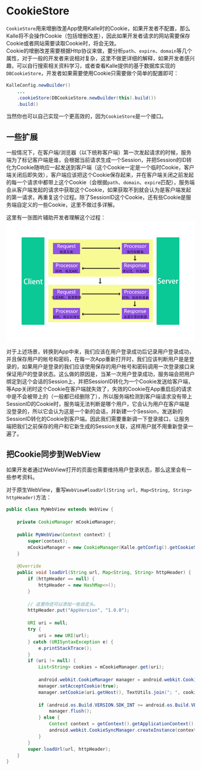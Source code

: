 # CookieStore

`CookieStore`用来增删改差App使用Kalle时的Cookie，如果开发者不配置，那么Kalle将不会操作Cookie（包括增删改差），因此如果开发者请求的网站需要保存Cookie或者网站需要读取Cookie时，将会无效。  
Cookie的增删改差需要根据Http协议来做，要分析`path`、`expire`、`domain`等几个属性，对于一般的开发者来说相对复杂，这里不做更详细的解释，如果开发者感兴趣，可以自行搜索相关资料学习，或者查看Kalle提供的基于数据库实现的`DBCookieStore`，开发者如果需要使用Cookie只需要做个简单的配置即可：
```java
KalleConfig.newBuilder()
    ...
    .cookieStore(DBCookieStore.newBuilder(this).build())
    .build()
```

当然你也可以自己实现一个更高效的，因为`CookieStore`是一个接口。

## 一些扩展
一般情况下，在客户端/浏览器（以下统称客户端）第一次发起请求的时候，服务端为了标记客户端是谁，会根据当前请求生成一个Session，并把Session的ID转化为Cookie随响应一起发送到客户端（这个Cookie一定是一个临时Cookie，客户端关闭后即失效），客户端应该把这个Cookie保存起来，并在客户端关闭之前发起的每一个请求中都带上这个Cookie（会根据`path`、`domain`、`expire`匹配），服务端会从客户端发起的请求中获取这个Cookie，如果获取不到就会认为是客户端发起的第一请求，再重复这个过程。除了SessionID这个Cookie，还有些Cookie是服务端自定义的一些Cookie，这里不做过多详解。

这里有一张图片辅助开发者理解这个过程：  
![HttpCookie](../images/HttpCookie.jpg)  

对于上述场景，转换到App中来，我们应该在用户登录成功后记录用户登录成功，并且保存用户的帐号和密码，在每一次App重新打开时，我们应该判断用户是是登录的，如果用户是登录的我们应该使用保存的用户帐号和密码调用一次登录接口来保证用户的登录状态。这么做的原因是，当某一次用户登录成功，服务端会把用户绑定到这个会话的Session上，并把SessionID转化为一个Cookie发送给客户端，等App关闭时这个Cookie在客户端就失效了，失效的Cookie在App重启后的请求中是不会被带上的（一般都已经删除了），所以服务端检测到客户端请求没有带上SessionID的Cookie时，服务端无法判断是哪个用户，它会认为用户在客户端是没登录的，所以它会认为这是一个新的会话，并新建一个Session，发送新的SessionID转化的Cookie到客户端。因此我们需要重新调一下登录接口，让服务端把我们之前保存的用户和它新生成的Session关联，这样用户就不用重新登录一遍了。

## 把Cookie同步到WebView
如果开发者通过WebView打开的页面也需要维持用户登录状态，那么这里会有一些参考资料。

对于原生WebView，重写`WebView#loadUrl(String url, Map<String, String> httpHeader)`方法：
```java
public class MyWebView extends WebView {

    private CookieManager mCookieManager;

    public MyWebView(Context context) {
        super(context);
        mCookieManager = new CookieManager(Kalle.getConfig().getCookieStore());
    }

    @Override
    public void loadUrl(String url, Map<String, String> httpHeader) {
        if (httpHeader == null) {
            httpHeader = new HashMap<>();
        }

        // 这里你还可以添加一些自定头。
        httpHeader.put("AppVersion", "1.0.0");

        URI uri = null;
        try {
            uri = new URI(url);
        } catch (URISyntaxException e) {
            e.printStackTrace();
        }
        if (uri != null) {
            List<String> cookies = mCookieManager.get(uri);

            android.webkit.CookieManager manager = android.webkit.CookieManager.getInstance();
            manager.setAcceptCookie(true);
            manager.setCookie(uri.getHost(), TextUtils.join("; ", cookies));

            if (android.os.Build.VERSION.SDK_INT >= android.os.Build.VERSION_CODES.LOLLIPOP) {
                manager.flush();
            } else {
                Context context = getContext().getApplicationContext();
                android.webkit.CookieSyncManager.createInstance(context).sync();
            }
        }
        super.loadUrl(url, httpHeader);
    }
}
```